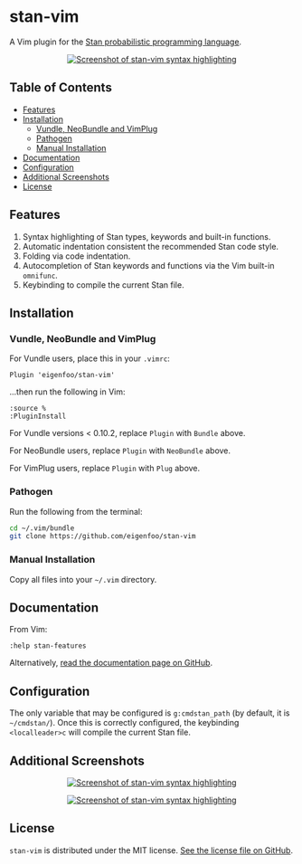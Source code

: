 # stan-vim

A Vim plugin for the [Stan probabilistic programming
language](https://mc-stan.org/).

<p align="center">
  <a href="https://raw.github.com/eigenfoo/stan-vim/master/screenshots/screenshot0.png"><img src="https://raw.github.com/eigenfoo/stan-vim/master/screenshots/screenshot0.png" alt="Screenshot of stan-vim syntax highlighting"></a>
</p>

## Table of Contents

- [Features](#features)
- [Installation](#installation)
  - [Vundle, NeoBundle and VimPlug](#vundle-neobundle-and-vimplug)
  - [Pathogen](#pathogen)
  - [Manual Installation](#manual-installation)
- [Documentation](#documentation)
- [Configuration](#configuration)
- [Additional Screenshots](#additional-screenshots)
- [License](#license)

## Features

1. Syntax highlighting of Stan types, keywords and built-in functions.
1. Automatic indentation consistent the recommended Stan code style.
1. Folding via code indentation.
1. Autocompletion of Stan keywords and functions via the Vim built-in
   `omnifunc`.
1. Keybinding to compile the current Stan file.

## Installation

### Vundle, NeoBundle and VimPlug

For Vundle users, place this in your `.vimrc`:

```
Plugin 'eigenfoo/stan-vim'
```

...then run the following in Vim:

```
:source %
:PluginInstall
```

For Vundle versions < 0.10.2, replace `Plugin` with `Bundle` above.

For NeoBundle users, replace `Plugin` with `NeoBundle` above.

For VimPlug users, replace `Plugin` with `Plug` above.

### Pathogen

Run the following from the terminal:

```bash
cd ~/.vim/bundle
git clone https://github.com/eigenfoo/stan-vim
```

### Manual Installation

Copy all files into your `~/.vim` directory.

## Documentation

From Vim:

```
:help stan-features
```

Alternatively, [read the documentation page on
GitHub](https://github.com/eigenfoo/stan-vim/blob/master/doc/stan.txt).

## Configuration

The only variable that may be configured is `g:cmdstan_path` (by default, it is
`~/cmdstan/`). Once this is correctly configured, the keybinding
`<localleader>c` will compile the current Stan file.

## Additional Screenshots

<p align="center">
  <a href="https://raw.github.com/eigenfoo/stan-vim/master/screenshots/screenshot1.png"><img src="https://raw.github.com/eigenfoo/stan-vim/master/screenshots/screenshot1.png" alt="Screenshot of stan-vim syntax highlighting"></a>
</p>

<p align="center">
  <a href="https://raw.github.com/eigenfoo/stan-vim/master/screenshots/screenshot2.png"><img src="https://raw.github.com/eigenfoo/stan-vim/master/screenshots/screenshot2.png" alt="Screenshot of stan-vim syntax highlighting"></a>
</p>

## License

`stan-vim` is distributed under the MIT license. [See the license file on
GitHub](https://github.com/eigenfoo/stan-vim/blob/master/LICENSE).
